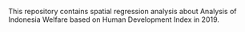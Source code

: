 This repository contains spatial regression analysis about Analysis of Indonesia Welfare based on Human Development Index in 2019.
